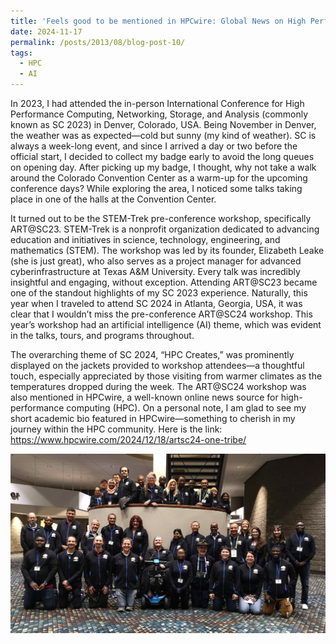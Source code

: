 ```yaml
---
title: 'Feels good to be mentioned in HPCwire: Global News on High Performance Computing (HPC)'
date: 2024-11-17
permalink: /posts/2013/08/blog-post-10/
tags:
  - HPC
  - AI
---
```



In 2023, I had attended the in-person International Conference for High Performance Computing, Networking, Storage, and Analysis (commonly known as SC 2023) in Denver, Colorado, USA. Being November in Denver, the weather was as expected—cold but sunny (my kind of weather). SC is always a week-long event, and since I arrived a day or two before the official start, I decided to collect my badge early to avoid the long queues on opening day. After picking up my badge, I thought, why not take a walk around the Colorado Convention Center as a warm-up for the upcoming conference days? While exploring the area, I noticed some talks taking place in one of the halls at the Convention Center. 

It turned out to be the STEM-Trek pre-conference workshop, specifically ART@SC23. STEM-Trek is a nonprofit organization dedicated to advancing education and initiatives in science, technology, engineering, and mathematics (STEM). The workshop was led by its founder, Elizabeth Leake (she is just great), who also serves as a project manager for advanced cyberinfrastructure at Texas A&M University. Every talk was incredibly insightful and engaging, without exception. Attending ART@SC23 became one of the standout highlights of my SC 2023 experience. Naturally, this year when I traveled to attend SC 2024 in Atlanta, Georgia, USA, it was clear that I wouldn’t miss the pre-conference ART@SC24 workshop. This year’s workshop had an artificial intelligence (AI) theme, which was evident in the talks, tours, and programs throughout. 

The overarching theme of SC 2024, “HPC Creates,” was prominently displayed on the jackets provided to workshop attendees—a thoughtful touch, especially appreciated by those visiting from warmer climates as the temperatures dropped during the week. The ART@SC24 workshop was also mentioned in HPCwire, a well-known online news source for high-performance computing (HPC). On a personal note, I am glad to see my short academic bio featured in HPCwire—something to cherish in my journey within the HPC community. Here is the link: https://www.hpcwire.com/2024/12/18/artsc24-one-tribe/
 

![](/images/KHANSTEMTREK24.jpg)

